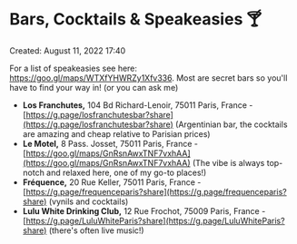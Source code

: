 # Bars, Cocktails & Speakeasies 🍸

Created: August 11, 2022 17:40

For a list of speakeasies see here: https://goo.gl/maps/WTXfYHWRZy1Xfv336. Most are secret bars so you'll have to find your way in! (or you can ask me)

- **Los Franchutes,** 104 Bd Richard-Lenoir, 75011 Paris, France - [https://g.page/losfranchutesbar?share](https://g.page/losfranchutesbar?share) (Argentinian bar, the cocktails are amazing and cheap relative to Parisian prices)
- **Le Motel,** 8 Pass. Josset, 75011 Paris, France - [https://goo.gl/maps/GnRsnAwxTNF7vxhAA](https://goo.gl/maps/GnRsnAwxTNF7vxhAA) (The vibe is always top-notch and relaxed here, one of my go-to places!)
- **Fréquence,** 20 Rue Keller, 75011 Paris, France - [https://g.page/frequenceparis?share](https://g.page/frequenceparis?share) (vynils and cocktails)
- **Lulu White Drinking Club,** 12 Rue Frochot, 75009 Paris, France - [https://g.page/LuluWhiteParis?share](https://g.page/LuluWhiteParis?share) (there's often live music!)
